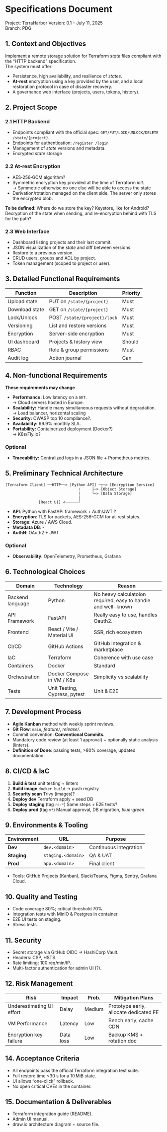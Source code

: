 # Specifications Document

Project: TerraHarbor
Version: 0.1 – July 11, 2025  
Branch: PDG

## 1. Context and Objectives

Implement a remote storage solution for Terraform *state* files compliant with the “HTTP backend” specification.  
The system must offer:

* Persistence, high availability, and resilience of *states*.
* **At-rest** encryption using a key provided by the user, and a local restoration protocol in case of disaster recovery.
* A governance web interface (projects, users, tokens, history).

## 2. Project Scope

### 2.1 HTTP Backend

* Endpoints compliant with the official spec: `GET/PUT/LOCK/UNLOCK/DELETE /state/{project}`.
* Endpoints for authentication: `/register /login`
* Management of *state* versions and metadata.
* Encrypted *state* storage

### 2.2 At-rest Encryption

* AES‑256‑GCM algorithm?
* Symmetric encryption key provided at the time of Terraform *init*.<br>
    -> Symmetric otherwise no one else will be able to access the state
* Derivation/rotation managed on the client side. The server only stores the encrypted blob.

**To be defined**: Where do we store the key? Keystore, like for Android? Decryption of the state when sending, and re-encryption behind with TLS for the path?

### 2.3 Web Interface

* Dashboard listing projects and their last commit.
* JSON visualization of the *state* and diff between versions.
* Restore to a previous version.
* CRUD users, groups and ACL by project.
* Token management (scoped to project or user).

## 3. Detailed Functional Requirements

| Function       | Description                     | Priority |
| -------------- | ------------------------------- | -------- |
| Upload state   | PUT on `/state/{project}`       | Must     |
| Download state | GET on `/state/{project}`       | Must     |
| Lock/Unlock    | POST `/state/{project}/lock`    | Must     |
| Versioning     | List and restore versions       | Must     |
| Encryption     | Server-side encryption          | Must     |
| UI dashboard   | Projects & history view         | Should   |
| RBAC           | Role & group permissions        | Must     |
| Audit log      | Action journal                  | Can      |

## 4. Non-functional Requirements

**These requirements may change**

* **Performance:** Low latency on a `GET`.</br>
    -> Cloud servers hosted in Europe.
* **Scalability:** Handle many simultaneous requests without degradation. </br>
    -> Load balancer, horizontal scaling
* **Security:** OWASP top 10 compliance?.
* **Availability:** 99.9% monthly SLA.
* **Portability:** Containerized deployment (Docker?) <br>
    -> K8s/Fly.io?

### Optional

* **Traceability:** Centralized logs in a JSON file + Prometheus metrics.

## 5. Preliminary Technical Architecture

```
[Terraform Client] ──HTTP──> [Python API] ─┬─> [Encryption Service]
                                 ↑     ├─> [Object Storage]
                                 |     └─> [Data Storage]
                                 |
               [React UI] <──────┘
```

* **API**: Python with FastAPI framework + Auth/JWT ?
* **Encryption**: TLS for packets, AES-256-GCM for at-rest states.
* **Storage**: Azure / AWS Cloud.
* **Metadata DB**: -
* **AuthN**: OAuth2 + JWT

### Optional 

* **Observability**: OpenTelemetry, Prometheus, Grafana

## 6. Technological Choices

| Domain             | Technology                         | Reason                                                         |
| ------------------ | ---------------------------------- | -------------------------------------------------------------- |
| Backend language   | Python                             | No heavy calculatoion required, easy to handle and well-known  |
| API Framework      | FastAPI                            | Really easy to use, handles Oauth2.                            |
| Frontend           | React / Vite / Material UI         | SSR, rich ecosystem                                            |
| CI/CD              | GitHub Actions                     | GitHub integration & marketplace                               |
| IaC                | Terraform                          | Coherence with use case                                        |
| Containers         | Docker                             | Standard                                                       |
| Orchestration      | Docker Compose in VM / K8s         | Simplicity vs scalability                                      |
| Tests              | Unit Testing, Cypress, pytest      | Unit & E2E                                                     |

## 7. Development Process

* **Agile Kanban** method with weekly sprint reviews.
* **Git Flow**: `main`, *feature/*, *release/*.
* Commit convention: **Conventional Commits**.
* Mandatory code review (at least 1 approval) + optionally static analysis (linters).
* **Definition of Done**: passing tests, >80% coverage, updated documentation.

## 8. CI/CD & IaC

1. **Build & test**
   unit testing + linters
2. **Build image**
   `docker build` -> push registry
3. **Security scan**
   Trivy (images)?
4. **Deploy dev**
   Terraform apply + seed DB
5. **Deploy staging** (tag `rc-*`)
   Same steps + E2E tests?
6. **Deploy prod** (tag `v*`)
   Manual approval, DB migration, *blue-green*.

## 9. Environments & Tooling

| Environment  | URL                | Purpose                  |
| ------------ | ------------------ | ------------------------ |
| **Dev**      | `dev.<domain>`     | Continuous integration   |
| **Staging**  | `staging.<domain>` | QA & UAT                 |
| **Prod**     | `app.<domain>`     | Final client             |

* Tools: GitHub Projects (Kanban), Slack/Teams, Figma, Sentry, Grafana Cloud.

## 10. Quality and Testing

* Code coverage 80%; critical threshold 70%.
* Integration tests with MinIO & Postgres in container.
* E2E UI tests on staging.
* Stress tests.

## 11. Security

* Secret storage via GitHub OIDC → HashiCorp Vault.
* Headers: CSP, HSTS.
* Rate limiting: 100 req/min/IP.
* Multi-factor authentication for admin UI (?).

## 12. Risk Management

| Risk                        | Impact          | Prob.     | Mitigation Plans                        |
| -------------------------   | --------------- | ------    | --------------------------------------- |
| Underestimating UI effort   | Delay           | Medium    | Prototype early, allocate dedicated FE  |
| VM Performance              | Latency         | Low       | Bench early, cache CDN                  |
| Encryption key failure      | Data loss       | Low       | Backup KMS + rotation doc               |

## 14. Acceptance Criteria

* All endpoints pass the official Terraform integration test suite.
* Full restore time <30 s for a 10 MiB state.
* UI allows “one-click” rollback.
* No open critical CVEs in the container.

## 15. Documentation & Deliverables

* Terraform integration guide (README).
* Admin UI manual.
* draw.io architecture diagram + source file.
